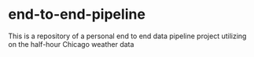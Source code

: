 # end-to-end-pipeline
This is a repository of a personal end to end data pipeline project utilizing on the half-hour Chicago weather data
